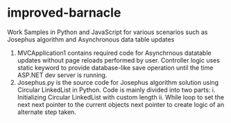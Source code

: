 # improved-barnacle
Work Samples in Python and JavaScript for various scenarios such as Josephus algorithm and Asynchronous data table updates 
1. MVCApplication1 contains required code for Asynchrnous datatable updates without page reloads performed by user.
   Controller logic uses static keyword to provide database-like save operation until the time ASP.NET dev server is running.
2. Josephus.py is the source code for Josephus algorithm solution using Circular LinkedList in Python.
   Code is mainly divided into two parts: 
   i. Initializing Circular LinkedList with custom length
   ii. While loop to set the next next pointer to the current objects next pointer to create logic of an alternate step taken.
